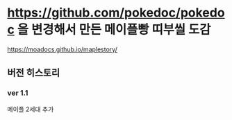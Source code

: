 https://github.com/pokedoc/pokedoc 을 변경해서 만든 메이플빵 띠부씰 도감
==========================

https://moadocs.github.io/maplestory/

## 버전 히스토리
### ver 1.1

메이플 2세대 추가